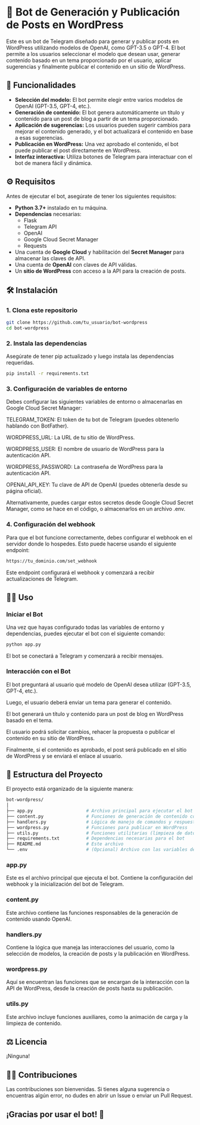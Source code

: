 # 📝 Bot de Generación y Publicación de Posts en WordPress

Este es un bot de Telegram diseñado para generar y publicar posts en WordPress utilizando modelos de OpenAI, como GPT-3.5 o GPT-4. El bot permite a los usuarios seleccionar el modelo que desean usar, generar contenido basado en un tema proporcionado por el usuario, aplicar sugerencias y finalmente publicar el contenido en un sitio de WordPress.

## 🚀 Funcionalidades

- **Selección del modelo:** El bot permite elegir entre varios modelos de OpenAI (GPT-3.5, GPT-4, etc.).
- **Generación de contenido:** El bot genera automáticamente un título y contenido para un post de blog a partir de un tema proporcionado.
- **Aplicación de sugerencias:** Los usuarios pueden sugerir cambios para mejorar el contenido generado, y el bot actualizará el contenido en base a esas sugerencias.
- **Publicación en WordPress:** Una vez aprobado el contenido, el bot puede publicar el post directamente en WordPress.
- **Interfaz interactiva:** Utiliza botones de Telegram para interactuar con el bot de manera fácil y dinámica.

## ⚙️ Requisitos

Antes de ejecutar el bot, asegúrate de tener los siguientes requisitos:

- **Python 3.7+** instalado en tu máquina.
- **Dependencias** necesarias:
  - Flask
  - Telegram API
  - OpenAI
  - Google Cloud Secret Manager
  - Requests
- Una cuenta de **Google Cloud** y habilitación del **Secret Manager** para almacenar las claves de API.
- Una cuenta de **OpenAI** con claves de API válidas.
- Un **sitio de WordPress** con acceso a la API para la creación de posts.

## 🛠️ Instalación

### 1. Clona este repositorio

```bash
git clone https://github.com/tu_usuario/bot-wordpress
cd bot-wordpress
```

### 2. Instala las dependencias
Asegúrate de tener pip actualizado y luego instala las dependencias requeridas.

```bash
pip install -r requirements.txt
```

### 3. Configuración de variables de entorno
Debes configurar las siguientes variables de entorno o almacenarlas en Google Cloud Secret Manager:

TELEGRAM_TOKEN: El token de tu bot de Telegram (puedes obtenerlo hablando con BotFather).

WORDPRESS_URL: La URL de tu sitio de WordPress.

WORDPRESS_USER: El nombre de usuario de WordPress para la autenticación API.

WORDPRESS_PASSWORD: La contraseña de WordPress para la autenticación API.

OPENAI_API_KEY: Tu clave de API de OpenAI (puedes obtenerla desde su página oficial).

Alternativamente, puedes cargar estos secretos desde Google Cloud Secret Manager, como se hace en el código, o almacenarlos en un archivo .env.

### 4. Configuración del webhook
Para que el bot funcione correctamente, debes configurar el webhook en el servidor donde lo hospedes. Esto puede hacerse usando el siguiente endpoint:

```bash
https://tu_dominio.com/set_webhook
```
Este endpoint configurará el webhook y comenzará a recibir actualizaciones de Telegram.

## 🧑‍💻 Uso
### Iniciar el Bot
Una vez que hayas configurado todas las variables de entorno y dependencias, puedes ejecutar el bot con el siguiente comando:
```bash
python app.py
```
El bot se conectará a Telegram y comenzará a recibir mensajes.

### Interacción con el Bot
El bot preguntará al usuario qué modelo de OpenAI desea utilizar (GPT-3.5, GPT-4, etc.).

Luego, el usuario deberá enviar un tema para generar el contenido.

El bot generará un título y contenido para un post de blog en WordPress basado en el tema.

El usuario podrá solicitar cambios, rehacer la propuesta o publicar el contenido en su sitio de WordPress.

Finalmente, si el contenido es aprobado, el post será publicado en el sitio de WordPress y se enviará el enlace al usuario.

## 📝 Estructura del Proyecto
El proyecto está organizado de la siguiente manera:

```bash
bot-wordpress/
│
├── app.py                    # Archivo principal para ejecutar el bot
├── content.py                # Funciones de generación de contenido con OpenAI
├── handlers.py               # Lógica de manejo de comandos y respuestas
├── wordpress.py              # Funciones para publicar en WordPress
├── utils.py                  # Funciones utilitarias (limpieza de datos, animaciones, etc.)
├── requirements.txt          # Dependencias necesarias para el bot
├── README.md                 # Este archivo
└── .env                      # (Opcional) Archivo con las variables de entorno
```

### app.py
Este es el archivo principal que ejecuta el bot. Contiene la configuración del webhook y la inicialización del bot de Telegram.

### content.py
Este archivo contiene las funciones responsables de la generación de contenido usando OpenAI.

### handlers.py
Contiene la lógica que maneja las interacciones del usuario, como la selección de modelos, la creación de posts y la publicación en WordPress.

### wordpress.py
Aquí se encuentran las funciones que se encargan de la interacción con la API de WordPress, desde la creación de posts hasta su publicación.

### utils.py
Este archivo incluye funciones auxiliares, como la animación de carga y la limpieza de contenido.

## ⚖️ Licencia
¡Ninguna!

## 🧑‍💻 Contribuciones
Las contribuciones son bienvenidas. Si tienes alguna sugerencia o encuentras algún error, no dudes en abrir un Issue o enviar un Pull Request.

## ¡Gracias por usar el bot! 🚀

